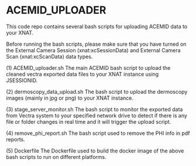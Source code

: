 # ACEMID_UPLOADER

This code repo contains several bash scripts for uploading ACEMID data to your XNAT.

Before running the bash scripts, please make sure that you have turned on the External Camera Session (xnat:xcSessionData) and External Camera Scan (xnat:xcScanData) data types.

(1) ACEMID_uploader.sh The main ACEMID bash script to upload the cleaned vectra exported data files to your XNAT instance using JSESSIONID.

(2) dermoscopy_data_upload.sh The bash script to upload the dermoscopy images (mainly in jpg or png) to your XNAT instance.

(3) stage_server_monitor.sh The bash script to monitor the exported data from Vectra system to your specified network drive to detect if there is any file or folder changes in real time and it will trigger the upload script.

(4) remove_phi_report.sh The bash script used to remove the PHI info in pdf reports.

(5) Dockerfile The Dockerfile used to build the docker image of the above bash scripts to run on different platforms.
